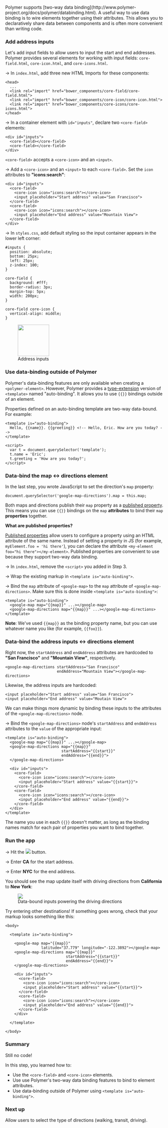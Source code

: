 <toc-element></toc-element>

Polymer supports [two-way data binding](http://www.polymer-
project.org/docs/polymer/databinding.html). A useful way to use data binding is
to wire elements together using their attributes. This allows you to
declaratively share data between components and is often more convenient than
writing code.

### Add address inputs

Let's add input fields to allow users to input the start and end addresses.
Polymer provides several elements for working with input fields:
`core-field.html`, `core-icon.html`, and `core-icons.html`.

&rarr; In `index.html`, add three new HTML Imports for these components:

    <head>
      ...
      <link rel="import" href="bower_components/core-field/core-field.html">
      <link rel="import" href="bower_components/core-icon/core-icon.html">
      <link rel="import" href="bower_components/core-icons/core-icons.html">
    </head>

&rarr; In a container element with `id="inputs"`, declare two `<core-field>`
elements:

    <div id="inputs">
      <core-field></core-field>
      <core-field></core-field>
    </div>

`<core-field>` accepts a `<core-icon>` and an `<input>`.

&rarr; Add a `<core-icon>` and an `<input>` to each `<core-field>`. Set the
`icon` attributes to **"icons:search"**:

    <div id="inputs">
      <core-field>
        <core-icon icon="icons:search"></core-icon>
        <input placeholder="Start address" value="San Francisco">
      </core-field>
      <core-field>
        <core-icon icon="icons:search"></core-icon>
        <input placeholder="End address" value="Mountain View">
      </core-field>
    </div>

&rarr; In `styles.css`, add default styling so the input container appears in the lower left corner:

    #inputs {
      position: absolute;
      bottom: 25px;
      left: 25px;
      z-index: 100;
    }

    core-field {
      background: #fff;
      border-radius: 3px;
      margin-top: 5px;
      width: 200px;
    }

    core-field core-icon {
      vertical-align: middle;
    }

<figure>
  <img src="img/s4-inputs.png" style="height:100px">
  <figcaption>Address inputs</figcaption>
</figure>

### Use data-binding outside of Polymer

Polymer's data-binding features are only available when creating a
`<polymer-element>`. However, Polymer provides a
[type-extension](http://www.html5rocks.com/en/tutorials/webcomponents/customelements/#typeextension)
version of `<template>` named "auto-binding". It allows you to use `{{}}`
bindings outside of an element.

Properties defined on an auto-binding template are two-way data-bound. For
example:

    <template is="auto-binding">
      Hello, {{name}}. {{greeting}} <!-- Hello, Eric. How are you today? -->
    </template>

    <script>
      var t = document.querySelector('template');
      t.name = 'Eric';
      t.greeting = 'How are you today?';
    </script>

### Data-bind the map &#8596; directions element

In the last step, you wrote JavaScript to set the direction's `map` property:

    document.querySelector('google-map-directions').map = this.map;

Both maps and directions publish their `map` property as a
[published property](http://www.polymer-project.org/docs/polymer/polymer.html#published-properties).
This means you can use `{{}}` bindings on the `map` **attributes** to bind their
`map` **properties** together.

<aside class="callout">
  <b>What are published properties?</b>
  <p><a href="http://www.polymer-project.org/docs/polymer/polymer.html#published-properties">Published
  properties</a> allow users to configure a property using an HTML attribute of
  the same name. Instead of setting a property in JS (for example,
  <code>myElement.foo = 'hi there'</code>), you can declare the attribute
  <code>&lt;my-element foo="hi there">&lt;/my-element></code>. Published
  properties are convenient to use because they support two-way data binding.</p>
</aside>

&rarr; In `index.html`, remove the `<script>` you added in Step 3.

&rarr; Wrap the existing markup in `<template is="auto-binding">`.

&rarr; Bind the `map` attribute of `<google-map>` to the `map` attribute of
`<google-map-directions>`. Make sure this is done inside
`<template is="auto-binding">`:

    <template is="auto-binding">
      <google-map map="{{map}}" ...></google-map>
      <google-map-directions map="{{map}}" ...></google-map-directions>
    </template>

**Note**: We've used `{{map}}` as the binding property name, but you can use
whatever name you like (for example, `{{foo}}`).

### Data-bind the address inputs &#8596; directions element

Right now, the `startAddress` and  `endAddress` attributes are hardcoded to
**"San Francisco"** and **"Mountain View"**, respectively.

    <google-map-directions startAddress="San Francisco"
                           endAddress="Mountain View"></google-map-directions>

Likewise, the address inputs are hardcoded:

    <input placeholder="Start address" value="San Francisco">
    <input placeholder="End address" value="Moutain View">

We can make things more dynamic by binding these inputs to
the attributes of the `<google-map-directions>` node.

&rarr; Bind the `<google-map-directions>` node's `startAddress` and
`endAddress` attributes to the `value` of the appropriate input:

    <template is="auto-binding">
      <google-map map="{{map}}" ...></google-map>
      <google-map-directions map="{{map}}"
                             startAddress="{{start}}"
                             endAddress="{{end}}">
      </google-map-directions>

      <div id="inputs">
        <core-field>
          <core-icon icon="icons:search"></core-icon>
          <input placeholder="Start address" value="{{start}}">
        </core-field>
        <core-field>
          <core-icon icon="icons:search"></core-icon>
          <input placeholder="End address" value="{{end}}">
        </core-field>
      </div>
    </template>

The name you use in each `{{}}` doesn't matter, as long as the binding names
match for each pair of properties you want to bind together.

### Run the app

&rarr; Hit the <img src="img/runbutton.png" class="icon"> button.

<!-- (asolovay) Judging from the UI, they don't enter quote marks. -->
&rarr; Enter **CA** for the start address.

&rarr; Enter **NYC** for the end address.

You should see the map update itself with driving directions from
**California** to **New York**:

<figure>
  <img src="img/s4-final.png">
  <figcaption>Data-bound inputs powering the driving directions</figcaption>
</figure>

Try entering other destinations! If something goes wrong, check that your markup
looks something like this:

    <body>

      <template is="auto-binding">

        <google-map map="{{map}}"
                    latitude="37.779" longitude="-122.3892"></google-map>
        <google-map-directions map="{{map}}"
                               startAddress="{{start}}"
                               endAddress="{{end}}">
        </google-map-directions>

        <div id="inputs">
          <core-field>
            <core-icon icon="icons:search"></core-icon>
            <input placeholder="Start address" value="{{start}}">
          </core-field>
          <core-field>
            <core-icon icon="icons:search"></core-icon>
            <input placeholder="End address" value="{{end}}">
          </core-field>
        </div>

      </template>

    </body>

### Summary

Still no code!

In this step, you learned how to:

- Use the `<core-field>` and `<core-icon>` elements.
- Use use Polymer's two-way data binding features to bind to element attributes.
- Use data-binding outside of Polymer using `<template is="auto-binding">`.

### Next up

Allow users to select the type of directions (walking, transit, driving).
